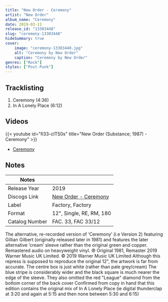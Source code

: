 ```yaml
---
title: "New Order - Ceremony"
artist: "New Order"
album_name: "Ceremony"
date: 2019-03-11
release_id: "13303448"
slug: "ceremony-13303448"
hideSummary: true
cover:
    image: "ceremony-13303448.jpg"
    alt: "Ceremony by New Order"
    caption: "Ceremony by New Order"
genres: ["Rock"]
styles: ["Post-Punk"]
---
```

## Tracklisting
1. Ceremony (4:36)
2. In A Lonely Place (6:12)

## Videos
{{< youtube id="fi33-cITS0s" title="New Order (Substance; 1987) - Ceremony" >}}
- [Ceremony](https://www.youtube.com/watch?v=kkASIx9Xk6s)

## Notes
| Notes          |             |
| ---------------| ----------- |
| Release Year   | 2019 |
| Discogs Link   | [New Order - Ceremony](https://www.discogs.com/release/13303448-New-Order-Ceremony) |
| Label          | Factory, Factory |
| Format         | 12\", Single, RE, RM, 180 |
| Catalog Number | FAC. 33, FAC 33/12 |

The alternative, re-recorded version of ‘Ceremony’ (i.e Version 2) featuring Gillian Gilbert  (originally released later in 1981) and features the later alternative ‘cream’ sleeve rather than the original green and copper. Remastered audio on heavyweight vinyl.  ℗ Original 1981, Remaster 2019 Warner Music UK Limited. © 2019 Warner Music UK Limited  Although this repress is supposed to reproduce the original 12", the artwork is far from accurate. The centre box is just white (rather than pale grey/cream) The blue stripe is considerably wider and the black square is much nearer the edge of the sleeve.  They also omitted the red "League" diamond from the bottom corner of the back cover  Confirmed from copy in hand that this edition contains the original mix of In A Lonely Place (ie digital thunderclap at 3:20 and again at 5:15 and then none between 5:30 and 6:15)

